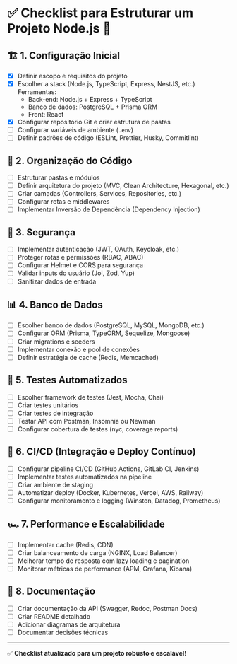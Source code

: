 # ✅ Checklist para Estruturar um Projeto Node.js 🚀

## 🏗️ 1. Configuração Inicial
- [x] Definir escopo e requisitos do projeto
- [x] Escolher a stack (Node.js, TypeScript, Express, NestJS, etc.)
    Ferramentas: 
    - Back-end: Node.js + Express + TypeScript
    - Banco de dados: PostgreSQL + Prisma ORM
    - Front: React
- [x] Configurar repositório Git e criar estrutura de pastas
- [ ] Configurar variáveis de ambiente (`.env`)
- [ ] Definir padrões de código (ESLint, Prettier, Husky, Commitlint)

## 📂 2. Organização do Código
- [ ] Estruturar pastas e módulos
- [ ] Definir arquitetura do projeto (MVC, Clean Architecture, Hexagonal, etc.)
- [ ] Criar camadas (Controllers, Services, Repositories, etc.)
- [ ] Configurar rotas e middlewares
- [ ] Implementar Inversão de Dependência (Dependency Injection)

## 🔐 3. Segurança
- [ ] Implementar autenticação (JWT, OAuth, Keycloak, etc.)
- [ ] Proteger rotas e permissões (RBAC, ABAC)
- [ ] Configurar Helmet e CORS para segurança
- [ ] Validar inputs do usuário (Joi, Zod, Yup)
- [ ] Sanitizar dados de entrada

## 📊 4. Banco de Dados
- [ ] Escolher banco de dados (PostgreSQL, MySQL, MongoDB, etc.)
- [ ] Configurar ORM (Prisma, TypeORM, Sequelize, Mongoose)
- [ ] Criar migrations e seeders
- [ ] Implementar conexão e pool de conexões
- [ ] Definir estratégia de cache (Redis, Memcached)

## 🧪 5. Testes Automatizados
- [ ] Escolher framework de testes (Jest, Mocha, Chai)
- [ ] Criar testes unitários
- [ ] Criar testes de integração
- [ ] Testar API com Postman, Insomnia ou Newman
- [ ] Configurar cobertura de testes (nyc, coverage reports)

## 🔄 6. CI/CD (Integração e Deploy Contínuo)
- [ ] Configurar pipeline CI/CD (GitHub Actions, GitLab CI, Jenkins)
- [ ] Implementar testes automatizados na pipeline
- [ ] Criar ambiente de staging
- [ ] Automatizar deploy (Docker, Kubernetes, Vercel, AWS, Railway)
- [ ] Configurar monitoramento e logging (Winston, Datadog, Prometheus)

## 🏎️ 7. Performance e Escalabilidade
- [ ] Implementar cache (Redis, CDN)
- [ ] Criar balanceamento de carga (NGINX, Load Balancer)
- [ ] Melhorar tempo de resposta com lazy loading e pagination
- [ ] Monitorar métricas de performance (APM, Grafana, Kibana)

## 📜 8. Documentação
- [ ] Criar documentação da API (Swagger, Redoc, Postman Docs)
- [ ] Criar README detalhado
- [ ] Adicionar diagramas de arquitetura
- [ ] Documentar decisões técnicas

---
✅ **Checklist atualizado para um projeto robusto e escalável!**
